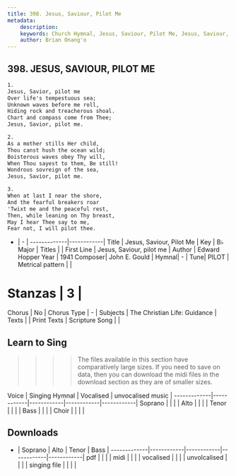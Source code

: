 ```yaml
---
title: 398. Jesus, Saviour, Pilot Me
metadata:
    description: 
    keywords: Church Hymnal, Jesus, Saviour, Pilot Me, Jesus, Saviour, pilot me, 
    author: Brian Onang'o
---
```



## 398. JESUS, SAVIOUR, PILOT ME

```txt
1.
Jesus, Savior, pilot me
Over life's tempestuous sea;
Unknown waves before me roll,
Hiding rock and treacherous shoal.
Chart and compass come from Thee;
Jesus, Savior, pilot me.

2.
As a mother stills Her child,
Thou canst hush the ocean wild;
Boisterous waves obey Thy will,
When Thou sayest to them, Be still!
Wondrous sovreign of the sea,
Jesus, Savior, pilot me.

3.
When at last I near the shore,
And the fearful breakers roar
'Twixt me and the peaceful rest,
Then, while leaning on Thy breast,
May I hear Thee say to me,
Fear not, I will pilot thee.
```

- |   -  |
-------------|------------|
Title | Jesus, Saviour, Pilot Me |
Key | B♭ Major |
Titles |  |
First Line | Jesus, Saviour, pilot me |
Author | Edward Hopper
Year | 1941
Composer| John E. Gould |
Hymnal|  - |
Tune| PILOT |
Metrical pattern | |
# Stanzas | 3 |
Chorus | No |
Chorus Type | - |
Subjects | The Christian Life: Guidance |
Texts |  |
Print Texts | 
Scripture Song |  |
  
## Learn to Sing

>>>> The files available in this section have comparatively large sizes. If you need to save on data, then you can download the midi files in the download section as they are of smaller sizes.

Voice |  Singing Hymnal | Vocalised | unvocalised music |
-------------|------------|------------|------------|------------|
Soprano | | | |
Alto | | | |
Tenor | | | |
Bass | | | |
Choir | | | |

## Downloads

- |  Soprano | Alto | Tenor | Bass |
-------------|------------|------------|------------|------------|
pdf | | | |
midi | | | |
vocalised | | | |
unvolcalised | | | |
singing file | | | |
  